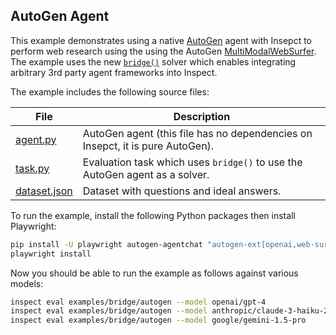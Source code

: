 ## AutoGen Agent

This example demonstrates using a native [AutoGen](https://microsoft.github.io/autogen/) agent with Insepct to perform web research using the using the AutoGen [MultiModalWebSurfer](https://microsoft.github.io/autogen/stable//reference/python/autogen_ext.agents.web_surfer.html#autogen_ext.agents.web_surfer.MultimodalWebSurfer). The example uses the new [`bridge()`](https://github.com/UKGovernmentBEIS/inspect_ai/pull/1181) solver which enables integrating arbitrary 3rd party agent frameworks into Inspect.

The example includes the following source files:

| File            | Description                                                                            |
|------------------|------------------------------------------------------|
| [agent.py](agent.py)      | AutoGen agent (this file has no dependencies on Insepct, it is pure AutoGen). |
| [task.py](task.py)       | Evaluation task which uses `bridge()` to use the AutoGen agent as a solver.          |
| [dataset.json](dataset.json) | Dataset with questions and ideal answers.                                              |


To run the example, install the following Python packages then install Playwright:

```bash
pip install -U playwright autogen-agentchat "autogen-ext[openai,web-surfer]"
playwright install
```

Now you should be able to run the example as follows against various models:

``` bash
inspect eval examples/bridge/autogen --model openai/gpt-4 
inspect eval examples/bridge/autogen --model anthropic/claude-3-haiku-20240307
inspect eval examples/bridge/autogen --model google/gemini-1.5-pro
```







